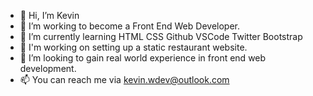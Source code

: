 - 👋 Hi, I’m Kevin
- 👀 I’m working to become a Front End Web Developer.
- 🌱 I’m currently learning HTML CSS Github VSCode Twitter Bootstrap
- :school_satchel: I'm working on setting up a static restaurant website.
- 💞️ I’m looking to gain real world experience in front end web development.
- 📫 You can reach me via kevin.wdev@outlook.com

<!---
kwong148/kwong148 is a ✨ special ✨ repository because its `README.md` (this file) appears on your GitHub profile.
You can click the Preview link to take a look at your changes.
--->
